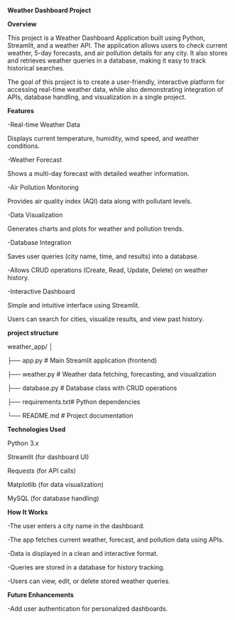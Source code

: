 ****Weather Dashboard Project****

**Overview**

This project is a Weather Dashboard Application built using Python, Streamlit, and a weather API. The application allows users to check current weather, 5-day forecasts, and air pollution details for any city. It also stores and retrieves weather queries in a database, making it easy to track historical searches.

The goal of this project is to create a user-friendly, interactive platform for accessing real-time weather data, while also demonstrating integration of APIs, database handling, and visualization in a single project.

**Features**

-Real-time Weather Data

Displays current temperature, humidity, wind speed, and weather conditions.

-Weather Forecast

Shows a multi-day forecast with detailed weather information.

-Air Pollution Monitoring

Provides air quality index (AQI) data along with pollutant levels.

-Data Visualization

Generates charts and plots for weather and pollution trends.

-Database Integration

Saves user queries (city name, time, and results) into a database.

-Allows CRUD operations (Create, Read, Update, Delete) on weather history.

-Interactive Dashboard

Simple and intuitive interface using Streamlit.

Users can search for cities, visualize results, and view past history.

**project structure**

weather_app/
│

├── app.py          # Main Streamlit application (frontend)

├── weather.py      # Weather data fetching, forecasting, and visualization

├── database.py     # Database class with CRUD operations

├── requirements.txt# Python dependencies

└── README.md       # Project documentation

**Technologies Used**

Python 3.x

Streamlit (for dashboard UI)

Requests (for API calls)

Matplotlib (for data visualization)

MySQL (for database handling)


**How It Works**

-The user enters a city name in the dashboard.

-The app fetches current weather, forecast, and pollution data using APIs.

-Data is displayed in a clean and interactive format.

-Queries are stored in a database for history tracking.

-Users can view, edit, or delete stored weather queries.


**Future Enhancements**

-Add user authentication for personalized dashboards.
